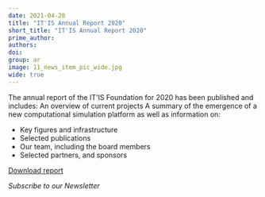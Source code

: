 ```yaml
---
date: 2021-04-20
title: "IT'IS Annual Report 2020"
short_title: "IT'IS Annual Report 2020"
prime_author:
authors: 
doi: 
group: ar
image: 11_news_item_pic_wide.jpg
wide: true
---
```

The annual report of the IT'IS Foundation for 2020 has been published and includes: 
An overview of current projects 
A summary of the emergence of a new computational simulation platform 
as well as information on:

+ Key figures and infrastructure
+ Selected publications
+ Our team, including the board members
+ Selected partners, and sponsors

[Download report](https://itis.swiss/assets/Downloads/Annual-Reports/ITIS-AR-2020.pdf)

*Subscribe to our Newsletter*
